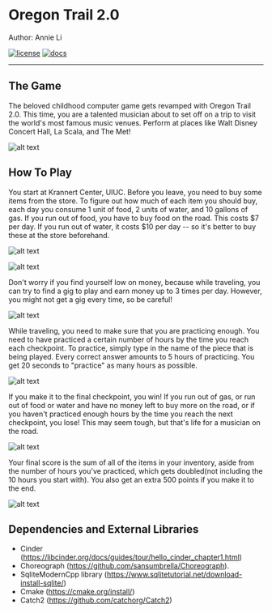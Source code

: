 # Oregon Trail 2.0

Author: Annie Li

[![license](https://img.shields.io/badge/license-MIT-green)](LICENSE)
[![docs](https://img.shields.io/badge/docs-yes-brightgreen)](docs/README.md)

---
## The Game ##
The beloved childhood computer game gets revamped with Oregon Trail 2.0. This
 time, you are a talented musician about to set off on a trip to visit the
  world's most famous music venues. Perform at places like Walt Disney
   Concert Hall, La Scala, and The Met!

![alt text](assets/krannert_checkpoint.png?raw=true)

   
## How To Play ##
You start at Krannert Center, UIUC. Before you leave, you need to buy some items
from the store. To figure out how much of each item you should buy, each day
you consume 1 unit of food, 2 units of water, and 10 gallons of gas. If you
run out of food, you have to buy food on the road. This costs $7 per day. If
you run out of water, it costs $10 per day -- so it's better to buy these
at the store beforehand.

![alt text](assets/start_page.jpg?raw=true "Start page")

![alt text](assets/store_page.jpg?raw=true)
  
Don't worry if you find yourself low on money, because while traveling, you can
try to find a gig to play and earn money up to 3 times per day. However, you
 might not get a gig every time, so be careful!

![alt text](assets/gig_page.jpg?raw=true)

     
While traveling, you need to make sure that you are practicing enough. You
need to have practiced a certain number of hours by the time you reach each
checkpoint. To practice, simply type in the name of the piece that is
being played. Every correct answer amounts to 5 hours of practicing. You
get 20 seconds to "practice" as many hours as possible.

![alt text](assets/practice_page.jpg?raw=true)

 
If you make it to the final checkpoint, you win! If you run out of gas, or
 run out of food or water and have no money left to
buy more on the road, or if you haven't practiced enough hours by the time
you reach the next checkpoint, you lose! This may seem tough, but that's
life for a musician on the road.

![alt text](assets/travel_page.jpg?raw=true)


Your final score is the sum of all of the items in your inventory, aside
from the number of hours you've practiced, which gets doubled(not including
 the 10 hours you start with). You also get an extra 500 points if you make
  it to the end.

![alt text](assets/game_over_page.jpg?raw=true)

## Dependencies and External Libraries ##
- Cinder (https://libcinder.org/docs/guides/tour/hello_cinder_chapter1.html)
- Choreograph (https://github.com/sansumbrella/Choreograph).
- SqliteModernCpp library (https://www.sqlitetutorial.net/download-install-sqlite/)
- Cmake (https://cmake.org/install/)
- Catch2 (https://github.com/catchorg/Catch2)
